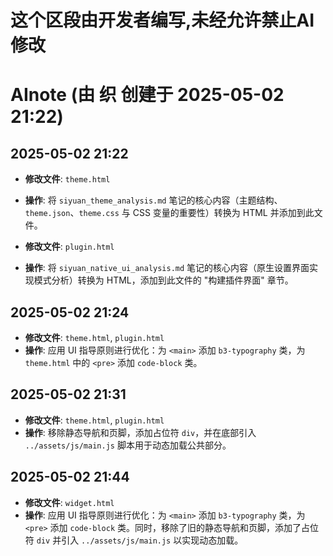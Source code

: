 # 这个区段由开发者编写,未经允许禁止AI修改

# AInote (由 织 创建于 2025-05-02 21:22)

## 2025-05-02 21:22

*   **修改文件**: `theme.html`
*   **操作**: 将 `siyuan_theme_analysis.md` 笔记的核心内容（主题结构、`theme.json`、`theme.css` 与 CSS 变量的重要性）转换为 HTML 并添加到此文件。

*   **修改文件**: `plugin.html`
*   **操作**: 将 `siyuan_native_ui_analysis.md` 笔记的核心内容（原生设置界面实现模式分析）转换为 HTML，添加到此文件的 "构建插件界面" 章节。

## 2025-05-02 21:24

*   **修改文件**: `theme.html`, `plugin.html`
*   **操作**: 应用 UI 指导原则进行优化：为 `<main>` 添加 `b3-typography` 类，为 `theme.html` 中的 `<pre>` 添加 `code-block` 类。

## 2025-05-02 21:31

*   **修改文件**: `theme.html`, `plugin.html`
*   **操作**: 移除静态导航和页脚，添加占位符 `div`，并在底部引入 `../assets/js/main.js` 脚本用于动态加载公共部分。

## 2025-05-02 21:44

*   **修改文件**: `widget.html`
*   **操作**: 应用 UI 指导原则进行优化：为 `<main>` 添加 `b3-typography` 类，为 `<pre>` 添加 `code-block` 类。同时，移除了旧的静态导航和页脚，添加了占位符 `div` 并引入 `../assets/js/main.js` 以实现动态加载。 